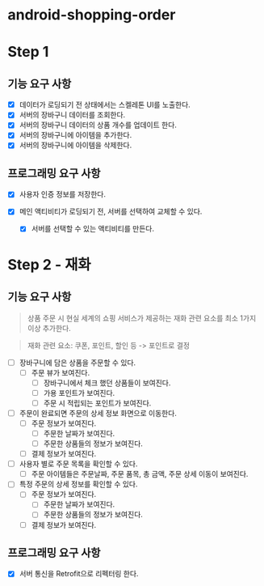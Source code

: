 # android-shopping-order
# Step 1
## 기능 요구 사항
- [x] 데이터가 로딩되기 전 상태에서는 스켈레톤 UI를 노출한다.
- [x] 서버의 장바구니 데이터를 조회한다.
- [x] 서버의 장바구니 데이터의 상품 개수를 업데이트 한다.
- [x] 서버의 장바구니에 아이템을 추가한다.
- [x] 서버의 장바구니에 아이템을 삭제한다.

## 프로그래밍 요구 사항
- [x] 사용자 인증 정보를 저장한다.
  
- [x] 메인 액티비티가 로딩되기 전, 서버를 선택하여 교체할 수 있다.
  - [x] 서버를 선택할 수 있는 액티비티를 만든다.

# Step 2 - 재화
## 기능 요구 사항
> 상품 주문 시 현실 세계의 쇼핑 서비스가 제공하는 재화 관련 요소를 최소 1가지 이상 추가한다.

> 재화 관련 요소: 쿠폰, 포인트, 할인 등 -> 포인트로 결정

- [ ] 장바구니에 담은 상품을 주문할 수 있다.
  - [ ] 주문 뷰가 보여진다.
    - [ ] 장바구니에서 체크 했던 상품들이 보여진다.
    - [ ] 가용 포인트가 보여진다.
    - [ ] 주문 시 적립되는 포인트가 보여진다.
- [ ] 주문이 완료되면 주문의 상세 정보 화면으로 이동한다.
  - [ ] 주문 정보가 보여진다.
    - [ ] 주문한 날짜가 보여진다. 
    - [ ] 주문한 상품들의 정보가 보여진다.
  - [ ] 결제 정보가 보여진다.
- [ ] 사용자 별로 주문 목록을 확인할 수 있다.
  - [ ] 주문 아이템들은 주문날짜, 주문 품목, 총 금액, 주문 상세 이동이 보여진다. 
- [ ] 특정 주문의 상세 정보를 확인할 수 있다.
  - [ ] 주문 정보가 보여진다.
    - [ ] 주문한 날짜가 보여진다.
    - [ ] 주문한 상품들의 정보가 보여진다.
  - [ ] 결제 정보가 보여진다.

## 프로그래밍 요구 사항
- [x] 서버 통신을 Retrofit으로 리펙터링 한다.
